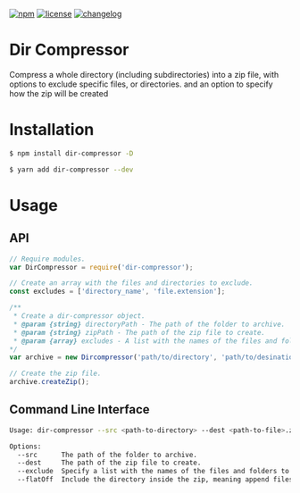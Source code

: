 [![npm][npm-image]][npm-url] [![license][license-image]][license-url]
[![changelog][changelog-image]][changelog-url]

# Dir Compressor 
Compress a whole directory (including subdirectories) into a zip file, with options to exclude specific files, or directories. and an option to specify how the zip will be created

# Installation

```sh
$ npm install dir-compressor -D
```
```sh
$ yarn add dir-compressor --dev
```

# Usage

## API

```javascript
// Require modules.
var DirCompressor = require('dir-compressor');

// Create an array with the files and directories to exclude.
const excludes = ['directory_name', 'file.extension'];

/**
 * Create a dir-compressor object. 
 * @param {string} directoryPath - The path of the folder to archive.
 * @param {string} zipPath - The path of the zip file to create.
 * @param {array} excludes - A list with the names of the files and folders to exclude.
*/
var archive = new Dircompressor('path/to/directory', 'path/to/desination/zipfile.zip', excludes);

// Create the zip file.
archive.createZip();
```
## Command Line Interface

```sh
Usage: dir-compressor --src <path-to-directory> --dest <path-to-file>.zip --exclude folder-name file-name.extention

Options:
  --src      The path of the folder to archive.
  --dest     The path of the zip file to create.
  --exclude  Specify a list with the names of the files and folders to exclude
  --flatOff  Include the directory inside the zip, meaning append files from a sub-directory, putting its contents at the root of archive

```



[changelog-image]: https://img.shields.io/badge/changelog-md-blue.svg?style=flat-square
[changelog-url]: CHANGELOG.md
[license-image]: https://img.shields.io/npm/l/dir-compressor.svg?style=flat-square
[license-url]: LICENSE
[npm-image]: https://img.shields.io/npm/v/dir-compressor.svg?style=flat-square
[npm-url]: https://www.npmjs.com/package/dir-compressor
